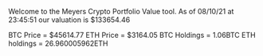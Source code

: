 Welcome to the Meyers Crypto Portfolio Value tool. 
As of 08/10/21 at 23:45:51 our valuation is $133654.46 

BTC Price = $45614.77
 ETH Price = $3164.05
BTC Holdings = 1.06BTC
 ETH holdings = 26.960005962ETH 
